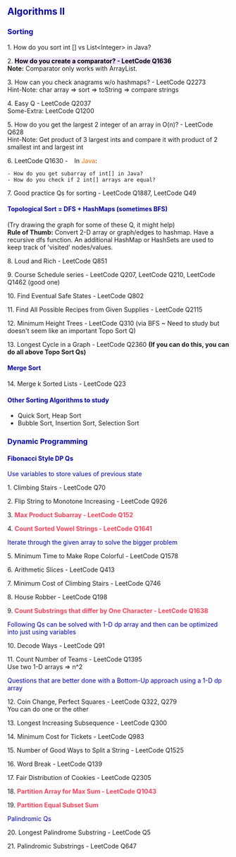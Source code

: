 <h2 style="color:#0303ad">Algorithms II</h2>

<h3 style="color:#0303ad">Sorting</h3>

1\. How do you sort int \[\] vs List\<Integer\> in Java?

2\. <mark style="background-color:#efe3ff"><strong>How do you create a comparator? - LeetCode Q1636</strong></mark>
<br>**Note:** Comparator only works with ArrayList. 

3\. How can you check anagrams w/o hashmaps? - LeetCode Q2273
<br>Hint-Note: char array => sort => toString => compare strings

4\. Easy Q - LeetCode Q2037
<br> Some-Extra: LeetCode Q1200

5\. How do you get the largest 2 integer of an array in O(n)? - LeetCode Q628
<br>Hint-Note: Get product of 3 largest ints and compare it with product of 2 smallest int and largest int

6\. LeetCode Q1630 - &ensp; In <span style="color:#fc6b03">Java</span>:

    - How do you get subarray of int[] in Java?
    - How do you check if 2 int[] arrays are equal?

7\. Good practice Qs for sorting - LeetCode Q1887, LeetCode Q49

<h4 style="color:#0303ad">Topological Sort = DFS + HashMaps (sometimes BFS)</h4>

(Try drawing the graph for some of these Q, it might help)
<br> **Rule of Thumb:** Convert 2-D array or graph/edges to hashmap. Have a recursive dfs function. An additional HashMap or HashSets are used to keep track of 'visited' nodes/values.

8\. Loud and Rich - LeetCode Q851

9\. Course Schedule series - LeetCode Q207, LeetCode Q210, LeetCode Q1462 (good one)

10\. Find Eventual Safe States - LeetCode Q802

11\. Find All Possible Recipes from Given Supplies - LeetCode Q2115

12\. Minimum Height Trees - LeetCode Q310 (via BFS ~ Need to study but doesn't seem like an important Topo Sort Q)

13\. Longest Cycle in a Graph - LeetCode Q2360 **(If you can do this, you can do all above Topo Sort Qs)**

<h4 style="color:#0303ad">Merge Sort</h4>

14\. Merge k Sorted Lists - LeetCode Q23

<h4 style="color:#0303ad">Other Sorting Algorithms to study</h4>

- Quick Sort, Heap Sort
- Bubble Sort, Insertion Sort, Selection Sort


<h3 style="color:#0303ad">Dynamic Programming</h3>

<h4 style="color:#0303ad">Fibonacci Style DP Qs</h4>
<p style="color:#0303ad">Use variables to store values of previous state</p>

1\. Climbing Stairs - LeetCode Q70

2\. Flip String to Monotone Increasing - LeetCode Q926

3\. <strong style="color:#fc425b">Max Product Subarray - LeetCode Q152</strong>

4\. <strong style="color:#fc425b">Count Sorted Vowel Strings - LeetCode Q1641</strong>

<p style="color:#0303ad">Iterate through the given array to solve the bigger problem</p>

5\. Minimum Time to Make Rope Colorful - LeetCode Q1578

6\. Arithmetic Slices - LeetCode Q413

7\. Minimum Cost of Climbing Stairs - LeetCode Q746

8\. House Robber - LeetCode Q198

9\. <strong style="color:#fc425b">Count Substrings that differ by One Character - LeetCode Q1638</strong>

<p style="color:#0303ad">Following Qs can be solved with 1-D dp array and then can be optimized into just using variables</p>

10\. Decode Ways - LeetCode Q91

11\. Count Number of Teams - LeetCode Q1395 
</br><a>Use two 1-D arrays => n^2</a>

<p style="color:#0303ad">Questions that are better done with a Bottom-Up approach using a 1-D dp array</p>

12\. Coin Change, Perfect Squares - LeetCode Q322, Q279
</br><a>You can do one or the other</a>

13\. Longest Increasing Subsequence - LeetCode Q300

14\. Minimum Cost for Tickets - LeetCode Q983

15\. Number of Good Ways to Split a String - LeetCode Q1525

16\. Word Break - LeetCode Q139

17\. Fair Distribution of Cookies - LeetCode Q2305

18\. <strong style="color:#fc425b">Partition Array for Max Sum - LeetCode Q1043</strong>

19\. <strong style="color:#fc425b">Partition Equal Subset Sum</strong>

<p style="color:#0303ad">Palindromic Qs</p>

20\. Longest Palindrome Substring - LeetCode Q5

21\. Palindromic Substrings - LeetCode Q647
